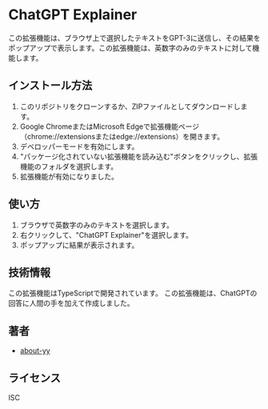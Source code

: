 # ChatGPT Explainer

この拡張機能は、ブラウザ上で選択したテキストをGPT-3に送信し、その結果をポップアップで表示します。この拡張機能は、英数字のみのテキストに対して機能します。

## インストール方法

1. このリポジトリをクローンするか、ZIPファイルとしてダウンロードします。
2. Google ChromeまたはMicrosoft Edgeで拡張機能ページ（chrome://extensionsまたはedge://extensions）を開きます。
3. デベロッパーモードを有効にします。
4. "パッケージ化されていない拡張機能を読み込む"ボタンをクリックし、拡張機能のフォルダを選択します。
5. 拡張機能が有効になりました。

## 使い方

1. ブラウザで英数字のみのテキストを選択します。
2. 右クリックして、"ChatGPT Explainer"を選択します。
3. ポップアップに結果が表示されます。

## 技術情報

この拡張機能はTypeScriptで開発されています。
この拡張機能は、ChatGPTの回答に人間の手を加えて作成しました。

## 著者

- [about-yy](https://github.com/about-yy)

## ライセンス

ISC
